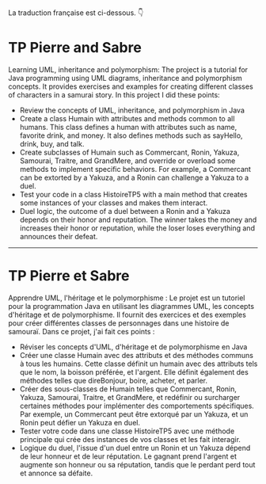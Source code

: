 La traduction française est ci-dessous. 👇
<body>
<h1>TP Pierre and Sabre</h1>
<p>Learning UML, inheritance and polymorphism: The project is a tutorial for Java programming using UML diagrams, inheritance and polymorphism concepts. It provides exercises and examples for creating different classes of characters in a samurai story. In this project I did these points:</p>
<ul>
    <li>Review the concepts of UML, inheritance, and polymorphism in Java</li>
    <li>Create a class Humain with attributes and methods common to all humans. This class defines a human with attributes such as name, favorite drink, and money. It also defines methods such as sayHello, drink, buy, and talk.</li>
    <li>Create subclasses of Humain such as Commercant, Ronin, Yakuza, Samourai, Traitre, and GrandMere, and override or overload some methods to implement specific behaviors. For example, a Commercant can be extorted by a Yakuza, and a Ronin can challenge a Yakuza to a duel.</li>
    <li>Test your code in a class HistoireTP5 with a main method that creates some instances of your classes and makes them interact.</li>
    <li>Duel logic, the outcome of a duel between a Ronin and a Yakuza depends on their honor and reputation. The winner takes the money and increases their honor or reputation, while the loser loses everything and announces their defeat.</li>
</ul>
<hr>
<h1>TP Pierre et Sabre</h1>
<p>Apprendre UML, l'héritage et le polymorphisme : Le projet est un tutoriel pour la programmation Java en utilisant les diagrammes UML, les concepts d'héritage et de polymorphisme. Il fournit des exercices et des exemples pour créer différentes classes de personnages dans une histoire de samouraï. Dans ce projet, j'ai fait ces points :</p>
<ul>
    <li>Réviser les concepts d'UML, d'héritage et de polymorphisme en Java</li>
    <li>Créer une classe Humain avec des attributs et des méthodes communs à tous les humains. Cette classe définit un humain avec des attributs tels que le nom, la boisson préférée, et l'argent. Elle définit également des méthodes telles que direBonjour, boire, acheter, et parler.</li>
    <li>Créer des sous-classes de Humain telles que Commercant, Ronin, Yakuza, Samourai, Traitre, et GrandMere, et redéfinir ou surcharger certaines méthodes pour implémenter des comportements spécifiques. Par exemple, un Commercant peut être extorqué par un Yakuza, et un Ronin peut défier un Yakuza en duel.</li>
    <li>Tester votre code dans une classe HistoireTP5 avec une méthode principale qui crée des instances de vos classes et les fait interagir.</li>
    <li>Logique du duel, l'issue d'un duel entre un Ronin et un Yakuza dépend de leur honneur et de leur réputation. Le gagnant prend l'argent et augmente son honneur ou sa réputation, tandis que le perdant perd tout et annonce sa défaite.</li>
</ul>
</body>
